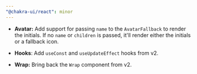 ```yaml
---
"@chakra-ui/react": minor
---
```


- **Avatar:** Add support for passing `name` to the `AvatarFallback` to render
  the initials. If no `name` or `children` is passed, it'll render either the
  initials or a fallback icon.

- **Hooks**: Add `useConst` and `useUpdateEffect` hooks from v2.

- **Wrap:** Bring back the `Wrap` component from v2.
